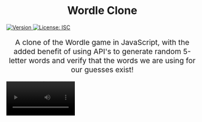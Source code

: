 <h1 align="center">Wordle Clone</h1>
<p>
  <a href="https://www.npmjs.com/package/wordle" target="_blank">
    <img alt="Version" src="https://img.shields.io/npm/v/wordle.svg">
  </a>
  <a href="#" target="_blank">
    <img alt="License: ISC" src="https://img.shields.io/badge/License-ISC-yellow.svg" />
  </a>
</p>

<p style="font-size: 1.2rem; text-align: center;">A clone of the Wordle game in JavaScript, with the added benefit of using API's to generate random 5-letter words and verify that the words we are using for our guesses exist!</p>

<video src='./assets/gif/demo.mov' width=180>

## API

> Random Word API: https://bit.ly/random-word-api
> Dictionary API: https://bit.ly/dictionary-api

## Install

```sh
npm install
```

## Run tests

```sh
npm run test
```

## Show your support

Give a ⭐️ if this project helped you!

---

_This README was generated with ❤️ by [readme-md-generator](https://github.com/kefranabg/readme-md-generator)_
